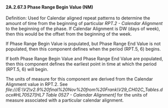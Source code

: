 #### 2A.2.67.3 Phase Range Begin Value (NM)

Definition: Used for Calendar aligned repeat patterns to determine the amount of time from the beginning of particular _RPT.2 - Calendar Alignment_ to the beginning of the phase. If Calendar Alignment is DW (days of week), then this would be the offset from the beginning of the week.

If Phase Range Begin Value is populated, but Phase Range End Value is not populated, then this component defines when the period (RPT.5, 6) begins.

If both Phase Range Begin Value and Phase Range End Value are populated, then this component defines the earliest point in time at which the period (RPT.5, 6) will begin.

The units of measure for this component are derived from the Calendar Alignment value in RPT.2. See _file:///E:\V2\v2.9%20final%20Nov%20from%20Frank\V29_CH02C_Tables.docx#HL70527[HL7 Table 0527 - Calendar Alignment]_ for the units of measure associated with a particular calendar alignment.
